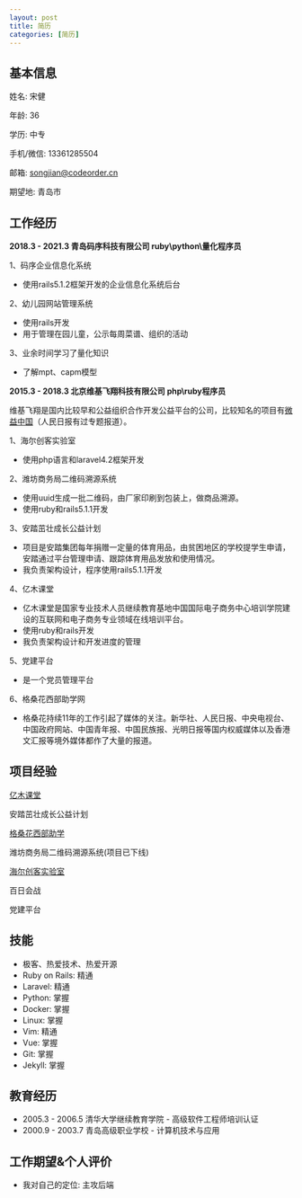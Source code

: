 ```yaml
---
layout: post
title: 简历
categories: [简历]
---
```


## 基本信息

姓名: 宋健

年龄: 36

学历: 中专

手机/微信: 13361285504

邮箱: songjian@codeorder.cn

期望地: 青岛市

## 工作经历

**2018.3 - 2021.3 青岛码序科技有限公司 ruby\\python\\量化程序员**

1、码序企业信息化系统
* 使用rails5.1.2框架开发的企业信息化系统后台

2、幼儿园网站管理系统
* 使用rails开发
* 用于管理在园儿童，公示每周菜谱、组织的活动

3、业余时间学习了量化知识
* 了解mpt、capm模型

**2015.3 - 2018.3 北京维基飞翔科技有限公司 php\\ruby程序员**

维基飞翔是国内比较早和公益组织合作开发公益平台的公司，比较知名的项目有[微益中国](http://www.weiyichina.org/)（人民日报有过专题报道）。

1、海尔创客实验室
* 使用php语言和laravel4.2框架开发

2、潍坊商务局二维码溯源系统
* 使用uuid生成一批二维码，由厂家印刷到包装上，做商品溯源。
* 使用ruby和rails5.1.1开发

3、安踏茁壮成长公益计划
* 项目是安踏集团每年捐赠一定量的体育用品，由贫困地区的学校提学生申请，安踏通过平台管理申请、跟踪体育用品发放和使用情况。
* 我负责架构设计，程序使用rails5.1.1开发

4、亿木课堂
* 亿木课堂是国家专业技术人员继续教育基地中国国际电子商务中心培训学院建设的互联网和电子商务专业领域在线培训平台。
* 使用ruby和rails开发
* 我负责架构设计和开发进度的管理

5、党建平台
* 是一个党员管理平台

6、格桑花西部助学网
* 格桑花持续11年的工作引起了媒体的关注。新华社、人民日报、中央电视台、中国政府网站、中国青年报、中国民族报、光明日报等国内权威媒体以及香港文汇报等境外媒体都作了大量的报道。

## 项目经验

[亿木课堂](http://www.ymooc.com.cn/)

安踏茁壮成长公益计划

[格桑花西部助学](http://www.gesanghua.org/)

潍坊商务局二维码溯源系统(项目已下线)

[海尔创客实验室](http://lab.haier.com/)

百日会战

党建平台

## 技能

* 极客、热爱技术、热爱开源
* Ruby on Rails: 精通
* Laravel: 精通
* Python: 掌握
* Docker: 掌握
* Linux: 掌握
* Vim: 精通
* Vue: 掌握
* Git: 掌握
* Jekyll: 掌握

## 教育经历

* 2005.3 - 2006.5 清华大学继续教育学院 - 高级软件工程师培训认证
* 2000.9 - 2003.7 青岛高级职业学校 - 计算机技术与应用

## 工作期望&个人评价

* 我对自己的定位: 主攻后端
